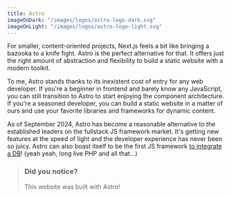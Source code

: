 ```yaml
---
title: Astro
imageOnDark: "/images/logos/astro-logo-dark.svg"
imageOnLight: "/images/logos/astro-logo-light.svg"
---
```


For smaller, content-oriented projects, Next.js feels a bit like bringing a bazooka to a knife fight. Astro is the perfect alternative for that. It offers just the right amount of abstraction and flexibility to build a static website with a modern toolkit.

To me, Astro stands thanks to its inexistent cost of entry for any web developer. If you're a beginner in frontend and barely know any JavaScript, you can still transition to Astro to start enjoying the component architecture. If you're a seasoned developer, you can build a static website in a matter of ours and use your favorite libraries and frameworks for dynamic content.

As of September 2024, Astro has become a reasonable alternative to the established leaders on the fullstack JS framework market. It's getting new features at the speed of light and the developer experience has never been so juicy. Astro can also boast itself to be the first JS framework [to integrate a DB](https://astro.build/db/)! (yeah yeah, long live PHP and all that...)

> ### Did you notice?
>
> This website was built with Astro!
